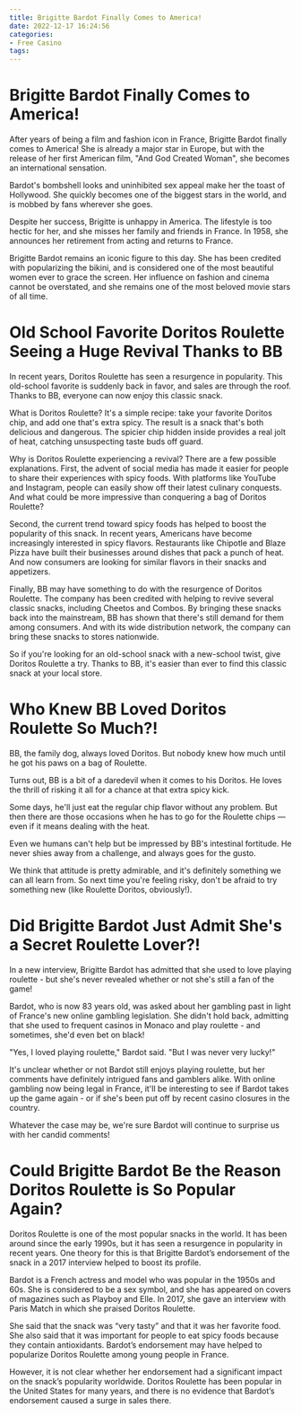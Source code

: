 ```yaml
---
title: Brigitte Bardot Finally Comes to America!
date: 2022-12-17 16:24:56
categories:
- Free Casino
tags:
---
```



#  Brigitte Bardot Finally Comes to America!

After years of being a film and fashion icon in France, Brigitte Bardot finally comes to America! She is already a major star in Europe, but with the release of her first American film, "And God Created Woman", she becomes an international sensation.

Bardot's bombshell looks and uninhibited sex appeal make her the toast of Hollywood. She quickly becomes one of the biggest stars in the world, and is mobbed by fans wherever she goes.

Despite her success, Brigitte is unhappy in America. The lifestyle is too hectic for her, and she misses her family and friends in France. In 1958, she announces her retirement from acting and returns to France.

Brigitte Bardot remains an iconic figure to this day. She has been credited with popularizing the bikini, and is considered one of the most beautiful women ever to grace the screen. Her influence on fashion and cinema cannot be overstated, and she remains one of the most beloved movie stars of all time.

#  Old School Favorite Doritos Roulette Seeing a Huge Revival Thanks to BB

In recent years, Doritos Roulette has seen a resurgence in popularity. This old-school favorite is suddenly back in favor, and sales are through the roof. Thanks to BB, everyone can now enjoy this classic snack.

What is Doritos Roulette? It's a simple recipe: take your favorite Doritos chip, and add one that's extra spicy. The result is a snack that's both delicious and dangerous. The spicier chip hidden inside provides a real jolt of heat, catching unsuspecting taste buds off guard.

Why is Doritos Roulette experiencing a revival? There are a few possible explanations. First, the advent of social media has made it easier for people to share their experiences with spicy foods. With platforms like YouTube and Instagram, people can easily show off their latest culinary conquests. And what could be more impressive than conquering a bag of Doritos Roulette?

Second, the current trend toward spicy foods has helped to boost the popularity of this snack. In recent years, Americans have become increasingly interested in spicy flavors. Restaurants like Chipotle and Blaze Pizza have built their businesses around dishes that pack a punch of heat. And now consumers are looking for similar flavors in their snacks and appetizers.

Finally, BB may have something to do with the resurgence of Doritos Roulette. The company has been credited with helping to revive several classic snacks, including Cheetos and Combos. By bringing these snacks back into the mainstream, BB has shown that there's still demand for them among consumers. And with its wide distribution network, the company can bring these snacks to stores nationwide.

So if you're looking for an old-school snack with a new-school twist, give Doritos Roulette a try. Thanks to BB, it's easier than ever to find this classic snack at your local store.

#  Who Knew BB Loved Doritos Roulette So Much?!

BB, the family dog, always loved Doritos. But nobody knew how much until he got his paws on a bag of Roulette.

Turns out, BB is a bit of a daredevil when it comes to his Doritos. He loves the thrill of risking it all for a chance at that extra spicy kick.

Some days, he'll just eat the regular chip flavor without any problem. But then there are those occasions when he has to go for the Roulette chips — even if it means dealing with the heat.

Even we humans can't help but be impressed by BB's intestinal fortitude. He never shies away from a challenge, and always goes for the gusto.

We think that attitude is pretty admirable, and it's definitely something we can all learn from. So next time you're feeling risky, don't be afraid to try something new (like Roulette Doritos, obviously!).

#  Did Brigitte Bardot Just Admit She's a Secret Roulette Lover?!

In a new interview, Brigitte Bardot has admitted that she used to love playing roulette - but she's never revealed whether or not she's still a fan of the game!

Bardot, who is now 83 years old, was asked about her gambling past in light of France's new online gambling legislation. She didn't hold back, admitting that she used to frequent casinos in Monaco and play roulette - and sometimes, she'd even bet on black!

"Yes, I loved playing roulette," Bardot said. "But I was never very lucky!"

It's unclear whether or not Bardot still enjoys playing roulette, but her comments have definitely intrigued fans and gamblers alike. With online gambling now being legal in France, it'll be interesting to see if Bardot takes up the game again - or if she's been put off by recent casino closures in the country.

Whatever the case may be, we're sure Bardot will continue to surprise us with her candid comments!

#  Could Brigitte Bardot Be the Reason Doritos Roulette is So Popular Again?

Doritos Roulette is one of the most popular snacks in the world. It has been around since the early 1990s, but it has seen a resurgence in popularity in recent years. One theory for this is that Brigitte Bardot’s endorsement of the snack in a 2017 interview helped to boost its profile.

Bardot is a French actress and model who was popular in the 1950s and 60s. She is considered to be a sex symbol, and she has appeared on covers of magazines such as Playboy and Elle. In 2017, she gave an interview with Paris Match in which she praised Doritos Roulette.

She said that the snack was “very tasty” and that it was her favorite food. She also said that it was important for people to eat spicy foods because they contain antioxidants. Bardot’s endorsement may have helped to popularize Doritos Roulette among young people in France.

However, it is not clear whether her endorsement had a significant impact on the snack’s popularity worldwide. Doritos Roulette has been popular in the United States for many years, and there is no evidence that Bardot’s endorsement caused a surge in sales there.